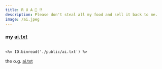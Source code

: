 ```yaml
---
title: R U A 🤖 ⁉️
description: Please don't steal all my food and sell it back to me.
image: /ai.jpeg
---
```

### my [ai.txt](/ai.txt)

```text

<%= IO.binread('./public/ai.txt') %>

```

the o.g. <a href="https://news.ycombinator.com/item?id=35886288" target="_blank">ai.txt</a>
